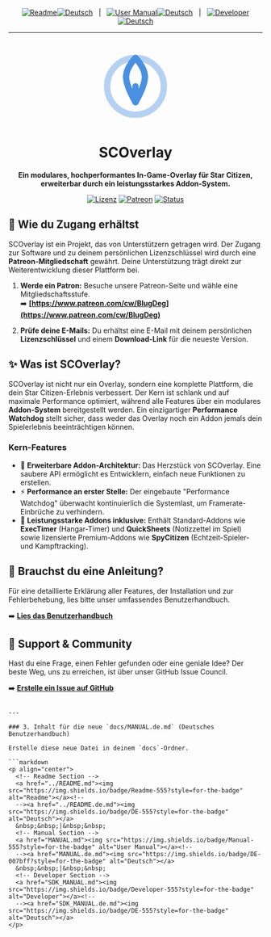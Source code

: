 <p align="center">
  <!-- Readme Section -->
  <a href="README.md"><img src="https://img.shields.io/badge/Readme-555?style=for-the-badge" alt="Readme"></a><!--
  --><a href="README.de.md"><img src="https://img.shields.io/badge/DE-007bff?style=for-the-badge" alt="Deutsch"></a>
  &nbsp;&nbsp;|&nbsp;&nbsp;
  <!-- Manual Section -->
  <a href="docs/MANUAL.md"><img src="https://img.shields.io/badge/Manual-555?style=for-the-badge" alt="User Manual"></a><!--
  --><a href="docs/MANUAL.de.md"><img src="https://img.shields.io/badge/DE-555?style=for-the-badge" alt="Deutsch"></a>
  &nbsp;&nbsp;|&nbsp;&nbsp;
  <!-- Developer Section -->
  <a href="docs/SDK_MANUAL.md"><img src="https://img.shields.io/badge/Developer-555?style=for-the-badge" alt="Developer"></a><!--
  --><a href="docs/SDK_MANUAL.de.md"><img src="https://img.shields.io/badge/DE-555?style=for-the-badge" alt="Deutsch"></a>
</p>

---

<div align="center">
  <br>
  <svg width="150" height="150" viewBox="0 0 24 24" fill="none" xmlns="http://www.w3.org/2000/svg">
    <path d="M12 21C16.9706 21 21 16.9706 21 12C21 7.02944 16.9706 3 12 3C7.02944 3 3 7.02944 3 12C3 16.9706 7.02944 21 12 21Z" stroke="#4a90e2" stroke-width="2" stroke-linecap="round" stroke-linejoin="round" opacity="0.4"/>
    <path d="M12 17V12" stroke="#4a90e2" stroke-width="2" stroke-linecap="round" stroke-linejoin="round"/>
    <path d="M12 3C12 3 15 6 15 9C15 12 12 17 12 17" stroke="#4a90e2" stroke-width="2" stroke-linecap="round" stroke-linejoin="round"/>
    <path d="M12 3C12 3 9 6 9 9C9 12 12 17 12 17" stroke="#4a90e2" stroke-width="2" stroke-linecap="round" stroke-linejoin="round"/>
  </svg>
  <h1>SCOverlay</h1>
  <p><strong>Ein modulares, hochperformantes In-Game-Overlay für Star Citizen, erweiterbar durch ein leistungsstarkes Addon-System.</strong></p>
</div>

<p align="center">
  <a href="LICENSE"><img src="https://img.shields.io/github/license/BlugDeg/SCOverlay-Updates" alt="Lizenz"></a>
  <a href="https://www.patreon.com/cw/BlugDeg"><img src="https://img.shields.io/badge/patreon-Werde ein Patron-orange" alt="Patreon"></a>
  <a href="#"><img src="https://img.shields.io/badge/status-aktiv-brightgreen" alt="Status"></a>
</p>

## 🔑 Wie du Zugang erhältst

SCOverlay ist ein Projekt, das von Unterstützern getragen wird. Der Zugang zur Software und zu deinem persönlichen Lizenzschlüssel wird durch eine **Patreon-Mitgliedschaft** gewährt. Deine Unterstützung trägt direkt zur Weiterentwicklung dieser Plattform bei.

1.  **Werde ein Patron:** Besuche unsere Patreon-Seite und wähle eine Mitgliedschaftsstufe.
    <br>➡️ **[https://www.patreon.com/cw/BlugDeg](https://www.patreon.com/cw/BlugDeg)**

2.  **Prüfe deine E-Mails:** Du erhältst eine E-Mail mit deinem persönlichen **Lizenzschlüssel** und einem **Download-Link** für die neueste Version.

## ✨ Was ist SCOverlay?

SCOverlay ist nicht nur ein Overlay, sondern eine komplette Plattform, die dein Star Citizen-Erlebnis verbessert. Der Kern ist schlank und auf maximale Performance optimiert, während alle Features über ein modulares **Addon-System** bereitgestellt werden. Ein einzigartiger **Performance Watchdog** stellt sicher, dass weder das Overlay noch ein Addon jemals dein Spielerlebnis beeinträchtigen können.

### Kern-Features
-   🚀 **Erweiterbare Addon-Architektur:** Das Herzstück von SCOverlay. Eine saubere API ermöglicht es Entwicklern, einfach neue Funktionen zu erstellen.
-   ⚡ **Performance an erster Stelle:** Der eingebaute "Performance Watchdog" überwacht kontinuierlich die Systemlast, um Framerate-Einbrüche zu verhindern.
-   🧩 **Leistungsstarke Addons inklusive:** Enthält Standard-Addons wie **ExecTimer** (Hangar-Timer) und **QuickSheets** (Notizzettel im Spiel) sowie lizensierte Premium-Addons wie **SpyCitizen** (Echtzeit-Spieler- und Kampftracking).

## 📖 Brauchst du eine Anleitung?
Für eine detaillierte Erklärung aller Features, der Installation und zur Fehlerbehebung, lies bitte unser umfassendes Benutzerhandbuch.

➡️ **[Lies das Benutzerhandbuch](docs/MANUAL.de.md)**

## 💬 Support & Community
Hast du eine Frage, einen Fehler gefunden oder eine geniale Idee? Der beste Weg, uns zu erreichen, ist über unser GitHub Issue Council.

➡️ **[Erstelle ein Issue auf GitHub](https://github.com/BlugDeg/SCOverlay-Updates/issues)**
```

---

### 3. Inhalt für die neue `docs/MANUAL.de.md` (Deutsches Benutzerhandbuch)

Erstelle diese neue Datei in deinem `docs`-Ordner.

```markdown
<p align="center">
  <!-- Readme Section -->
  <a href="../README.md"><img src="https://img.shields.io/badge/Readme-555?style=for-the-badge" alt="Readme"></a><!--
  --><a href="../README.de.md"><img src="https://img.shields.io/badge/DE-555?style=for-the-badge" alt="Deutsch"></a>
  &nbsp;&nbsp;|&nbsp;&nbsp;
  <!-- Manual Section -->
  <a href="MANUAL.md"><img src="https://img.shields.io/badge/Manual-555?style=for-the-badge" alt="User Manual"></a><!--
  --><a href="MANUAL.de.md"><img src="https://img.shields.io/badge/DE-007bff?style=for-the-badge" alt="Deutsch"></a>
  &nbsp;&nbsp;|&nbsp;&nbsp;
  <!-- Developer Section -->
  <a href="SDK_MANUAL.md"><img src="https://img.shields.io/badge/Developer-555?style=for-the-badge" alt="Developer"></a><!--
  --><a href="SDK_MANUAL.de.md"><img src="https://img.shields.io/badge/DE-555?style=for-the-badge" alt="Deutsch"></a>
</p>